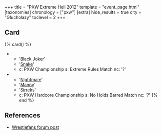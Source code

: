 +++
title = "PXW Extreme Hell 2012"
template = "event_page.html"
[taxonomies]
chronology = ["pxw"]
[extra]
hide_results = true
city = "Głuchołazy"
toclevel = 2
+++

## Card

{% card() %}
- - '[Black Joker](@/w/lider.md)'
  - '[Snake](@/w/snake.md)'
  - c: PXW Championship
    s: Extreme Rules Match
    nc: '?'
- - '[Nightmare](@/w/nightmare.md)'
  - '[Manny](@/w/manny.md)'
  - '[Sirreks](@/w/sirreks.md)'
  - c: PXW Hardcore Championship
    s: No Holds Barred Match
    nc: '?'
{% end %}

## References

* [Wrestlefans forum post](https://wrestlefans.pl/forum/viewtopic.php?f=247&t=32264)
